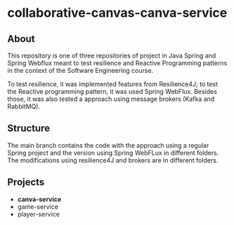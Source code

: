 # collaborative-canvas-canva-service

## About

This repository is one of three repositories of project in Java Spring and Spring Webflux meant to test resilience and Reactive Programming patterns in the context of the Software Engineering course.

To test resilience, it was implemented features from Resilience4J; to test the Reactive programming pattern, it was used Spring WebFlux. Besides those, it was also tested a approach using message brokers (Kafka and RabbitMQ).

## Structure

The main branch contains the code with the approach using a regular Spring project and the version using Spring WebFLux in different folders. The modifications using resilience4J and brokers are in different folders.


## Projects

- **canva-service**
- game-service
- player-service
